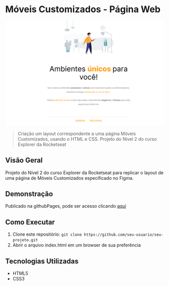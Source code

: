 # Móveis Customizados - Página Web

![Imagem do Projeto](images/system.png)

> Criação um layout correspondente a uma página Móveis Customizados, usando o HTML e CSS. Projeto do Nível 2 do curso Explorer da Rocketseat

## Visão Geral

Projeto do Nível 2 do curso Explorer da Rocketseat para replicar o layout de uma página de Móveis Customizados especificado no Figma.

## Demonstração
Publicado na githubPages, pode ser acesso clicando [aqui](https://susileal.github.io/moveis-customizados/)

## Como Executar

1. Clone este repositório: `git clone https://github.com/seu-usuario/seu-projeto.git`
4. Abrir o arquivo index.html em um browser de sua preferência

## Tecnologias Utilizadas
- HTML5
- CSS3
